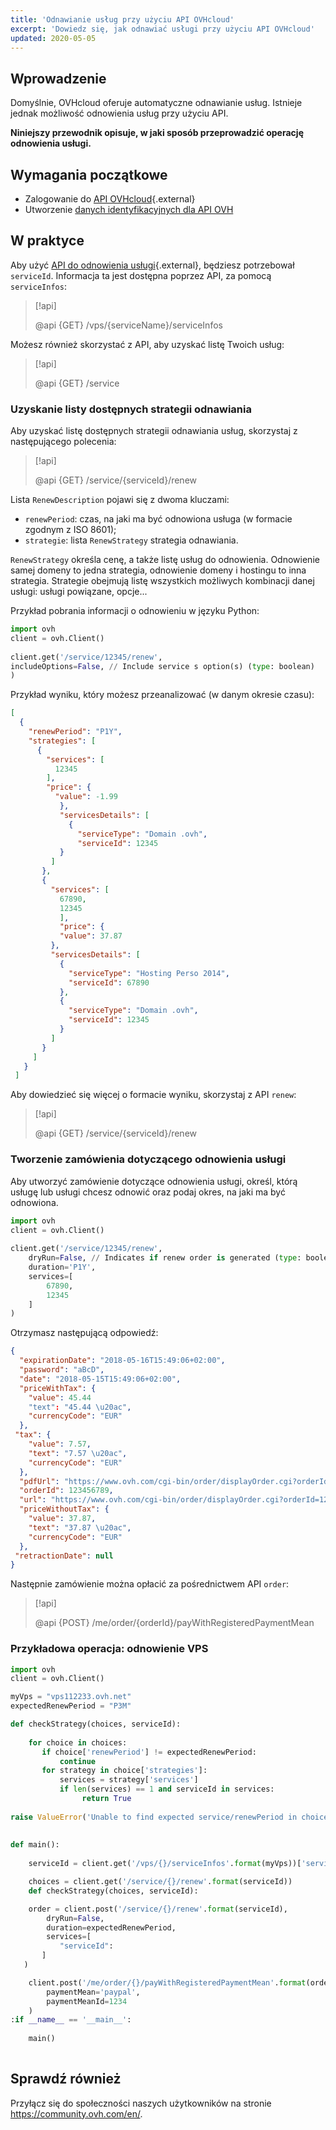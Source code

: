 ```yaml
---
title: 'Odnawianie usług przy użyciu API OVHcloud'
excerpt: 'Dowiedz się, jak odnawiać usługi przy użyciu API OVHcloud'
updated: 2020-05-05
---
```



## Wprowadzenie

Domyślnie, OVHcloud oferuje automatyczne odnawianie usług. Istnieje jednak możliwość odnowienia usług przy użyciu API.

**Niniejszy przewodnik opisuje, w jaki sposób przeprowadzić operację odnowienia usługi.**

## Wymagania początkowe

- Zalogowanie do [API OVHcloud](https://api.ovh.com/){.external}
- Utworzenie [danych identyfikacyjnych dla API OVH](/pages/manage_and_operate/api/first-steps)

## W praktyce

Aby użyć [API do odnowienia usługi](https://api.ovh.com/console/#/service/{serviceId}/renew#GET){.external}, będziesz potrzebował `serviceId`. Informacja ta jest dostępna poprzez API, za pomocą `serviceInfos`:

> [!api]
>
> @api {GET} /vps/{serviceName}/serviceInfos
>

Możesz również skorzystać z API, aby uzyskać listę Twoich usług:

> [!api]
>
> @api {GET} /service
>


### Uzyskanie listy dostępnych strategii odnawiania

Aby uzyskać listę dostępnych strategii odnawiania usług, skorzystaj z następującego polecenia:

> [!api]
>
> @api {GET} /service/{serviceId}/renew
>


Lista `RenewDescription` pojawi się z dwoma kluczami:
     
* `renewPeriod`: czas, na jaki ma być odnowiona usługa (w formacie zgodnym z ISO 8601);
* `strategie`: lista `RenewStrategy` strategia odnawiania.

`RenewStrategy` określa cenę, a także listę usług do odnowienia.  Odnowienie samej domeny to jedna strategia, odnowienie domeny i hostingu to inna strategia. Strategie obejmują listę wszystkich możliwych kombinacji danej usługi: usługi powiązane, opcje...

Przykład pobrania informacji o odnowieniu w języku Python:
     
```python
import ovh
client = ovh.Client()
     
client.get('/service/12345/renew',
includeOptions=False, // Include service s option(s) (type: boolean)
)
```
     
Przykład wyniku, który możesz przeanalizować (w danym okresie czasu):
     
```json
[
  {
    "renewPeriod": "P1Y",
    "strategies": [
      {
        "services": [
          12345
        ],
        "price": {
          "value": -1.99
           },
           "servicesDetails": [
             {
               "serviceType": "Domain .ovh",
               "serviceId": 12345
           }
         ]
       },
       {
         "services": [
           67890,
           12345
           ],
           "price": {
           "value": 37.87
         },
         "servicesDetails": [
           {
             "serviceType": "Hosting Perso 2014",
             "serviceId": 67890
           },
           {
             "serviceType": "Domain .ovh",
             "serviceId": 12345
           }
         ]
       }
     ]
   }
 ]
```

Aby dowiedzieć się więcej o formacie wyniku, skorzystaj z API `renew`:

> [!api]
>
> @api {GET} /service/{serviceId}/renew
>

 
### Tworzenie zamówienia dotyczącego odnowienia usługi

Aby utworzyć zamówienie dotyczące odnowienia usługi, określ, którą usługę lub usługi chcesz odnowić oraz podaj okres, na jaki ma być odnowiona.     
     
```python
import ovh
client = ovh.Client()
 
client.get('/service/12345/renew',
    dryRun=False, // Indicates if renew order is generated (type: boolean)
    duration='P1Y',
    services=[
        67890,
        12345
    ]
)
```

Otrzymasz następującą odpowiedź:
     
```json
{
  "expirationDate": "2018-05-16T15:49:06+02:00",
  "password": "aBcD",
  "date": "2018-05-15T15:49:06+02:00",
  "priceWithTax": {
    "value": 45.44
    "text": "45.44 \u20ac",
    "currencyCode": "EUR"
  },
 "tax": {
    "value": 7.57,
    "text": "7.57 \u20ac",
    "currencyCode": "EUR"
  },
  "pdfUrl": "https://www.ovh.com/cgi-bin/order/displayOrder.cgi?orderId=123456789&orderPassword=aBcD",
  "orderId": 123456789,
  "url": "https://www.ovh.com/cgi-bin/order/displayOrder.cgi?orderId=123456789&orderPassword=aBcD",
  "priceWithoutTax": {
    "value": 37.87,
    "text": "37.87 \u20ac",
    "currencyCode": "EUR"
  },
 "retractionDate": null
}
```

Następnie zamówienie można opłacić za pośrednictwem API `order`:

     
> [!api]
>
> @api {POST} /me/order/{orderId}/payWithRegisteredPaymentMean
>

### Przykładowa operacja: odnowienie VPS

```python
import ovh
client = ovh.Client()

myVps = "vps112233.ovh.net"
expectedRenewPeriod = "P3M"

def checkStrategy(choices, serviceId):
     
    for choice in choices:
       if choice['renewPeriod'] != expectedRenewPeriod:
           continue
       for strategy in choice['strategies']:
           services = strategy['services']
           if len(services) == 1 and serviceId in services:
                return True
     
raise ValueError('Unable to find expected service/renewPeriod in choices')
     
     
def main():
     
    serviceId = client.get('/vps/{}/serviceInfos'.format(myVps))['serviceId']

    choices = client.get('/service/{}/renew'.format(serviceId))
    def checkStrategy(choices, serviceId):

    order = client.post('/service/{}/renew'.format(serviceId),
        dryRun=False,
        duration=expectedRenewPeriod,
        services=[
           "serviceId":
       ]
   )

    client.post('/me/order/{}/payWithRegisteredPaymentMean'.format(order['orderId']),
        paymentMean='paypal',
        paymentMeanId=1234
    )
:if __name__ == '__main__':
 
    main()
 
```


## Sprawdź również

Przyłącz się do społeczności naszych użytkowników na stronie <https://community.ovh.com/en/>.